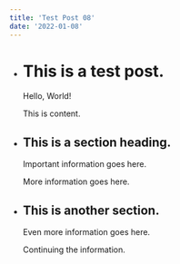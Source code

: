 ```yaml
---
title: 'Test Post 08'
date: '2022-01-08'
---
```


- # This is a test post.
	Hello, World!
	
	This is content.

- ## This is a section heading.
	Important information goes here.
	
	More information goes here.

- ## This is another section.
	Even more information goes here.
	
	Continuing the information.

